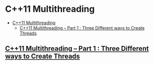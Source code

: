 # C++11 Multithreading

- [C++11 Multithreading](#c11-multithreading)
  - [C++11 Multithreading – Part 1 : Three Different ways to Create Threads](#c11-multithreading-%e2%80%93-part-1--three-different-ways-to-create-threads)

## [C++11 Multithreading – Part 1 : Three Different ways to Create Threads](https://thispointer.com/c-11-multithreading-part-1-three-different-ways-to-create-threads/)
